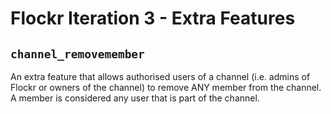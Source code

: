 # Flockr Iteration 3 - Extra Features

## `channel_removemember`

An extra feature that allows authorised users of a channel (i.e. admins of Flockr
or owners of the channel) to remove ANY member from the channel. A member is considered
any user that is part of the channel.
